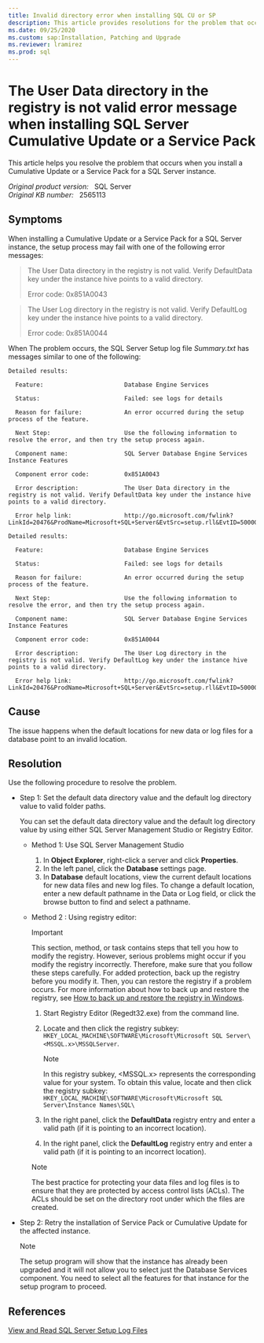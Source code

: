 ```yaml
---
title: Invalid directory error when installing SQL CU or SP
description: This article provides resolutions for the problem that occurs when you install a Cumulative Update or a Service Pack for a SQL Server instance.
ms.date: 09/25/2020
ms.custom: sap:Installation, Patching and Upgrade
ms.reviewer: lramirez
ms.prod: sql
---
```

# The User Data directory in the registry is not valid error message when installing SQL Server Cumulative Update or a Service Pack

This article helps you resolve the problem that occurs when you install a Cumulative Update or a Service Pack for a SQL Server instance.

_Original product version:_ &nbsp; SQL Server  
_Original KB number:_ &nbsp; 2565113

## Symptoms

When installing a Cumulative Update or a Service Pack for a SQL Server instance, the setup process may fail with one of the following error messages:

> The User Data directory in the registry is not valid. Verify DefaultData key under the instance hive   points to a valid directory.
>
> Error code: 0x851A0043

> The User Log directory in the registry is not valid. Verify DefaultLog key under the instance hive  points to a valid directory.
>
> Error code: 0x851A0044

When The problem occurs, the SQL Server Setup log file *Summary.txt* has messages similar to one of the following:

```console
Detailed results:

  Feature:                       Database Engine Services

  Status:                        Failed: see logs for details

  Reason for failure:            An error occurred during the setup process of the feature.

  Next Step:                     Use the following information to resolve the error, and then try the setup process again.

  Component name:                SQL Server Database Engine Services Instance Features

  Component error code:          0x851A0043

  Error description:             The User Data directory in the registry is not valid. Verify DefaultData key under the instance hive points to a valid directory.

  Error help link:               http://go.microsoft.com/fwlink?LinkId=20476&ProdName=Microsoft+SQL+Server&EvtSrc=setup.rll&EvtID=50000&ProdVer=11.0.7001.0&EvtType=0xD8FB5EBA%400x97A656BB%401306%4067&EvtType=0xD8FB5EBA%400x97A656BB%401306%4067
```

```console
Detailed results:

  Feature:                       Database Engine Services

  Status:                        Failed: see logs for details

  Reason for failure:            An error occurred during the setup process of the feature.

  Next Step:                     Use the following information to resolve the error, and then try the setup process again.

  Component name:                SQL Server Database Engine Services Instance Features

  Component error code:          0x851A0044

  Error description:             The User Log directory in the registry is not valid. Verify DefaultLog key under the instance hive points to a valid directory.

  Error help link:               http://go.microsoft.com/fwlink?LinkId=20476&ProdName=Microsoft+SQL+Server&EvtSrc=setup.rll&EvtID=50000&ProdVer=11.0.7001.0&EvtType=0xD8FB5EBA%400x97A656BB%401306%4068&EvtType=0xD8FB5EBA%400x97A656BB%401306%4068
```

## Cause

The issue happens when the default locations for new data or log files for a database point to an invalid location.

## Resolution

Use the following procedure to resolve the problem.

- Step 1: Set the default data directory value and the default log directory value to valid folder paths.

    You can set the default data directory value and the default log directory value by using either SQL Server Management Studio or Registry Editor.

  - Method 1: Use SQL Server Management Studio

    1. In **Object Explorer**, right-click a server and click **Properties**.
    2. In the left panel, click the **Database** settings page.
    3. In **Database** default locations, view the current default locations for new data files and new log files. To change a default location, enter a new default pathname in the Data or Log field, or click the browse button to find and select a pathname.

  - Method 2 : Using registry editor:

    > [!IMPORTANT]
    > This section, method, or task contains steps that tell you how to modify the registry. However, serious problems might occur if you modify the registry incorrectly. Therefore, make sure that you follow these steps carefully. For added protection, back up the registry before you modify it. Then, you can restore the registry if a problem occurs. For more information about how to back up and restore the registry, see [How to back up and restore the registry in Windows](https://support.microsoft.com/help/322756).

    1. Start Registry Editor (Regedt32.exe) from the command line.
    2. Locate and then click the registry subkey: `HKEY_LOCAL_MACHINE\SOFTWARE\Microsoft\Microsoft SQL Server\<MSSQL.x>\MSSQLServer`.

        > [!NOTE]
        > In this registry subkey, <MSSQL.x> represents the corresponding value for your system. To obtain this value, locate and then click the registry subkey: `HKEY_LOCAL_MACHINE\SOFTWARE\Microsoft\Microsoft SQL Server\Instance Names\SQL\`

    3. In the right panel, click the **DefaultData** registry entry and enter a valid path (if it is pointing to an incorrect location).
    4. In the right panel, click the **DefaultLog** registry entry and enter a valid path (if it is pointing to an incorrect location).

    > [!NOTE]
    > The best practice for protecting your data files and log files is to ensure that they are protected by access control lists (ACLs). The ACLs should be set on the directory root under which the files are created.

- Step 2: Retry the installation of Service Pack or Cumulative Update for the affected instance.

  > [!NOTE]
  > The setup program will show that the instance has already been upgraded and it will not allow you to select just the Database Services component. You need to select all the features for that instance for the setup program to proceed.

## References

[View and Read SQL Server Setup Log Files](/sql/database-engine/install-windows/view-and-read-sql-server-setup-log-files)
